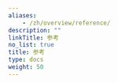 ```yaml
---
aliases:
    - /zh/overview/reference/
description: ""
linkTitle: 参考
no_list: true
title: 参考
type: docs
weight: 50
---
```

